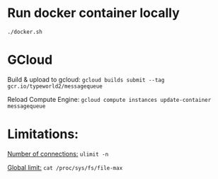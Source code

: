 # Run docker container locally

`./docker.sh`

# GCloud

Build & upload to gcloud: `gcloud builds submit --tag gcr.io/typeworld2/messagequeue`

Reload Compute Engine: `gcloud compute instances update-container messagequeue`

# Limitations:

[Number of connections:](https://stackoverflow.com/a/31303917) `ulimit -n` 

[Global limit:](https://askubuntu.com/questions/26985/what-is-a-safe-ulimit-ceiling/27268#27268) `cat /proc/sys/fs/file-max` 
